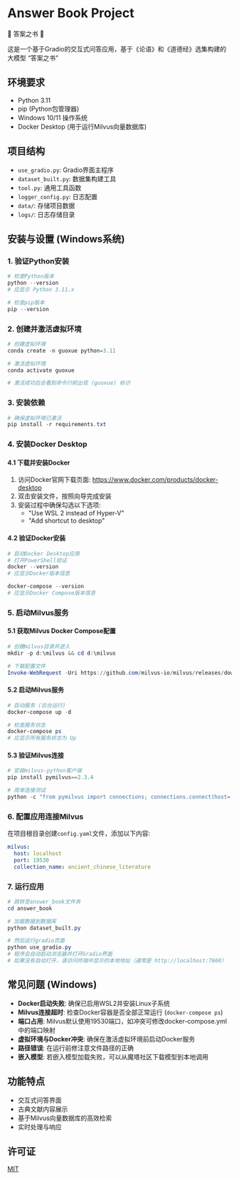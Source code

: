 # Answer Book Project

📖 答案之书 📖

这是一个基于Gradio的交互式问答应用，基于《论语》和《道德经》选集构建的大模型 “答案之书”

## 环境要求
- Python 3.11
- pip (Python包管理器)
- Windows 10/11 操作系统
- Docker Desktop (用于运行Milvus向量数据库)

## 项目结构
- `use_gradio.py`: Gradio界面主程序
- `dataset_built.py`: 数据集构建工具
- `tool.py`: 通用工具函数
- `logger_config.py`: 日志配置
- `data/`: 存储项目数据
- `logs/`: 日志存储目录

## 安装与设置 (Windows系统)

### 1. 验证Python安装
```powershell
# 检查Python版本
python --version
# 应显示 Python 3.11.x

# 检查pip版本
pip --version
```

### 2. 创建并激活虚拟环境
```powershell
# 创建虚拟环境
conda create -n guoxue python=3.11

# 激活虚拟环境 
conda activate guoxue

# 激活成功后会看到命令行前出现 (guoxue) 标识
```

### 3. 安装依赖
```powershell
# 确保虚拟环境已激活
pip install -r requirements.txt
```

### 4. 安装Docker Desktop
#### 4.1 下载并安装Docker
1. 访问Docker官网下载页面: <https://www.docker.com/products/docker-desktop>
2. 双击安装文件，按照向导完成安装
3. 安装过程中确保勾选以下选项:
   - "Use WSL 2 instead of Hyper-V"
   - "Add shortcut to desktop"

#### 4.2 验证Docker安装
```powershell
# 启动Docker Desktop应用
# 打开PowerShell验证
docker --version
# 应显示Docker版本信息

docker-compose --version
# 应显示Docker Compose版本信息
```

### 5. 启动Milvus服务
#### 5.1 获取Milvus Docker Compose配置
```powershell
# 创建milvus目录并进入
mkdir -p d:\milvus && cd d:\milvus

# 下载配置文件
Invoke-WebRequest -Uri https://github.com/milvus-io/milvus/releases/download/v2.3.4/milvus-standalone-docker-compose.yml -OutFile docker-compose.yml
```

#### 5.2 启动Milvus服务
```powershell
# 启动服务 (后台运行)
docker-compose up -d

# 检查服务状态
docker-compose ps
# 应显示所有服务状态为 Up
```

#### 5.3 验证Milvus连接
```powershell
# 安装milvus-python客户端
pip install pymilvus==2.3.4

# 简单连接测试
python -c "from pymilvus import connections; connections.connect(host='localhost', port='19530'); print('Milvus connected successfully!')"
```

### 6. 配置应用连接Milvus
在项目根目录创建`config.yaml`文件，添加以下内容:
```yaml
milvus:
  host: localhost
  port: 19530
  collection_name: ancient_chinese_literature
```

### 7. 运行应用
```powershell
# 跳转至answer_book文件夹
cd answer_book

# 加载数据到数据库
python dataset_built.py

# 然后运行gradio页面
python use_gradio.py
# 程序会自动启动浏览器并打开Gradio界面
# 如果没有自动打开，请访问终端中显示的本地地址（通常是 http://localhost:7860）
```

## 常见问题 (Windows)
- **Docker启动失败**: 确保已启用WSL2并安装Linux子系统
- **Milvus连接超时**: 检查Docker容器是否全部正常运行 (`docker-compose ps`)
- **端口占用**: Milvus默认使用19530端口，如冲突可修改docker-compose.yml中的端口映射
- **虚拟环境与Docker冲突**: 确保在激活虚拟环境前启动Docker服务
- **路径错误**: 在运行前修注意文件路径的正确
- **嵌入模型**: 若嵌入模型加载失败，可以从魔塔社区下载模型到本地调用

## 功能特点
- 交互式问答界面
- 古典文献内容展示
- 基于Milvus向量数据库的高效检索
- 实时处理与响应

## 许可证
[MIT](LICENSE)